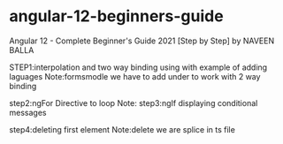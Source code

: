# angular-12-beginners-guide
Angular 12 - Complete Beginner's Guide 2021 [Step by Step] by  NAVEEN BALLA

STEP1:interpolation and two way binding using with example of adding laguages 
Note:formsmodle we have to add under to work with 2 way binding

step2:ngFor Directive to loop
Note:
step3:ngIf displaying conditional messages

step4:deleting first element
Note:delete we are splice in ts file